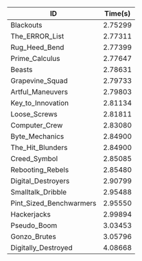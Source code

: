 |ID|Time(s)|
|-|-|
|Blackouts|2.75299|
|The_ERROR_List|2.77311|
|Rug_Heed_Bend|2.77399|
|Prime_Calculus|2.77647|
|Beasts|2.78631|
|Grapevine_Squad|2.79733|
|Artful_Maneuvers|2.79803|
|Key_to_Innovation|2.81134|
|Loose_Screws|2.81811|
|Computer_Crew|2.83080|
|Byte_Mechanics|2.84900|
|The_Hit_Blunders|2.84900|
|Creed_Symbol|2.85085|
|Rebooting_Rebels|2.85480|
|Digital_Destroyers|2.90799|
|Smalltalk_Dribble|2.95488|
|Pint_Sized_Benchwarmers|2.95550|
|Hackerjacks|2.99894|
|Pseudo_Boom|3.03453|
|Gonzo_Brutes|3.05796|
|Digitally_Destroyed|4.08668|
